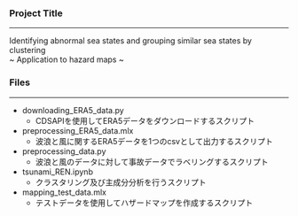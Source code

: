 ### Project Title
---
Identifying abnormal sea states and
grouping similar sea states by clustering  
~ Application to hazard maps ~

### Files
---
- downloading_ERA5_data.py
    - CDSAPIを使用してERA5データをダウンロードするスクリプト
- preprocessing_ERA5_data.mlx
    - 波浪と風に関するERA5データを1つのcsvとして出力するスクリプト
- preprocessing_data.py
    - 波浪と風のデータに対して事故データでラベリングするスクリプト
- tsunami_REN.ipynb
    - クラスタリング及び主成分分析を行うスクリプト
- mapping_test_data.mlx
    - テストデータを使用してハザードマップを作成するスクリプト